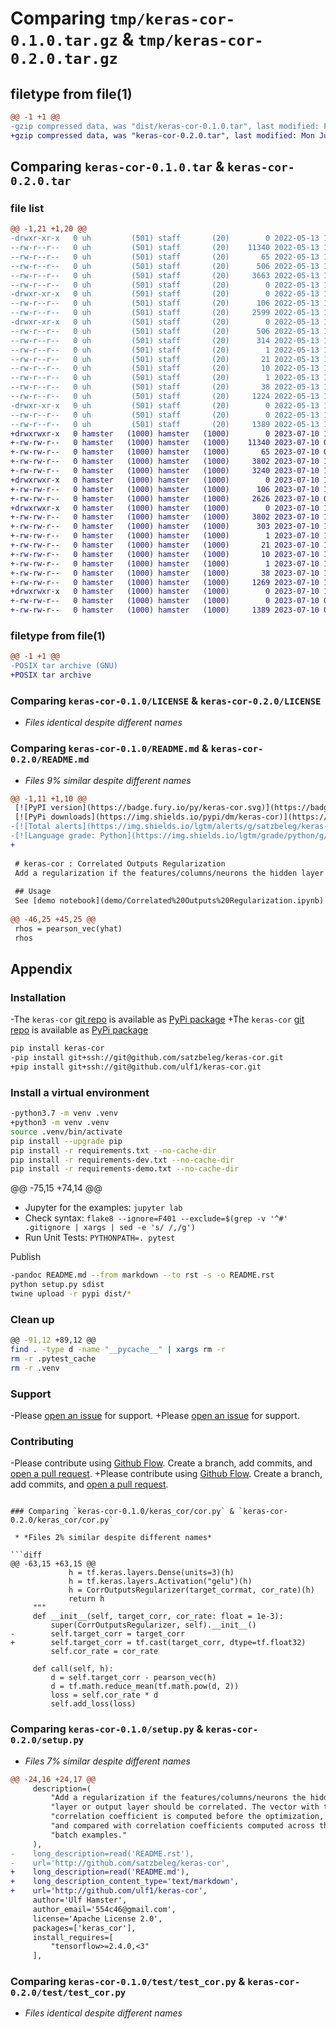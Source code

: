 # Comparing `tmp/keras-cor-0.1.0.tar.gz` & `tmp/keras-cor-0.2.0.tar.gz`

## filetype from file(1)

```diff
@@ -1 +1 @@
-gzip compressed data, was "dist/keras-cor-0.1.0.tar", last modified: Fri May 13 11:07:22 2022, max compression
+gzip compressed data, was "keras-cor-0.2.0.tar", last modified: Mon Jul 10 15:54:37 2023, max compression
```

## Comparing `keras-cor-0.1.0.tar` & `keras-cor-0.2.0.tar`

### file list

```diff
@@ -1,21 +1,20 @@
-drwxr-xr-x   0 uh         (501) staff       (20)        0 2022-05-13 11:07:22.000000 keras-cor-0.1.0/
--rw-r--r--   0 uh         (501) staff       (20)    11340 2022-05-13 11:02:18.000000 keras-cor-0.1.0/LICENSE
--rw-r--r--   0 uh         (501) staff       (20)       65 2022-05-13 11:02:18.000000 keras-cor-0.1.0/MANIFEST.in
--rw-r--r--   0 uh         (501) staff       (20)      506 2022-05-13 11:07:22.000000 keras-cor-0.1.0/PKG-INFO
--rw-r--r--   0 uh         (501) staff       (20)     3663 2022-05-13 11:02:18.000000 keras-cor-0.1.0/README.md
--rw-r--r--   0 uh         (501) staff       (20)        0 2022-05-13 11:06:38.000000 keras-cor-0.1.0/README.rst
-drwxr-xr-x   0 uh         (501) staff       (20)        0 2022-05-13 11:07:22.000000 keras-cor-0.1.0/keras_cor/
--rw-r--r--   0 uh         (501) staff       (20)      106 2022-05-13 11:02:18.000000 keras-cor-0.1.0/keras_cor/__init__.py
--rw-r--r--   0 uh         (501) staff       (20)     2599 2022-05-13 11:02:18.000000 keras-cor-0.1.0/keras_cor/cor.py
-drwxr-xr-x   0 uh         (501) staff       (20)        0 2022-05-13 11:07:22.000000 keras-cor-0.1.0/keras_cor.egg-info/
--rw-r--r--   0 uh         (501) staff       (20)      506 2022-05-13 11:07:20.000000 keras-cor-0.1.0/keras_cor.egg-info/PKG-INFO
--rw-r--r--   0 uh         (501) staff       (20)      314 2022-05-13 11:07:22.000000 keras-cor-0.1.0/keras_cor.egg-info/SOURCES.txt
--rw-r--r--   0 uh         (501) staff       (20)        1 2022-05-13 11:07:20.000000 keras-cor-0.1.0/keras_cor.egg-info/dependency_links.txt
--rw-r--r--   0 uh         (501) staff       (20)       21 2022-05-13 11:07:21.000000 keras-cor-0.1.0/keras_cor.egg-info/requires.txt
--rw-r--r--   0 uh         (501) staff       (20)       10 2022-05-13 11:07:21.000000 keras-cor-0.1.0/keras_cor.egg-info/top_level.txt
--rw-r--r--   0 uh         (501) staff       (20)        1 2022-05-13 11:07:20.000000 keras-cor-0.1.0/keras_cor.egg-info/zip-safe
--rw-r--r--   0 uh         (501) staff       (20)       38 2022-05-13 11:07:22.000000 keras-cor-0.1.0/setup.cfg
--rw-r--r--   0 uh         (501) staff       (20)     1224 2022-05-13 11:02:18.000000 keras-cor-0.1.0/setup.py
-drwxr-xr-x   0 uh         (501) staff       (20)        0 2022-05-13 11:07:22.000000 keras-cor-0.1.0/test/
--rw-r--r--   0 uh         (501) staff       (20)        0 2022-05-13 11:02:18.000000 keras-cor-0.1.0/test/__init__.py
--rw-r--r--   0 uh         (501) staff       (20)     1389 2022-05-13 11:02:18.000000 keras-cor-0.1.0/test/test_cor.py
+drwxrwxr-x   0 hamster   (1000) hamster   (1000)        0 2023-07-10 15:54:37.864073 keras-cor-0.2.0/
+-rw-rw-r--   0 hamster   (1000) hamster   (1000)    11340 2023-07-10 08:50:52.000000 keras-cor-0.2.0/LICENSE
+-rw-rw-r--   0 hamster   (1000) hamster   (1000)       65 2023-07-10 08:50:52.000000 keras-cor-0.2.0/MANIFEST.in
+-rw-rw-r--   0 hamster   (1000) hamster   (1000)     3802 2023-07-10 15:54:37.864073 keras-cor-0.2.0/PKG-INFO
+-rw-rw-r--   0 hamster   (1000) hamster   (1000)     3240 2023-07-10 15:53:06.000000 keras-cor-0.2.0/README.md
+drwxrwxr-x   0 hamster   (1000) hamster   (1000)        0 2023-07-10 15:54:37.864073 keras-cor-0.2.0/keras_cor/
+-rw-rw-r--   0 hamster   (1000) hamster   (1000)      106 2023-07-10 14:25:30.000000 keras-cor-0.2.0/keras_cor/__init__.py
+-rw-rw-r--   0 hamster   (1000) hamster   (1000)     2626 2023-07-10 08:50:52.000000 keras-cor-0.2.0/keras_cor/cor.py
+drwxrwxr-x   0 hamster   (1000) hamster   (1000)        0 2023-07-10 15:54:37.864073 keras-cor-0.2.0/keras_cor.egg-info/
+-rw-rw-r--   0 hamster   (1000) hamster   (1000)     3802 2023-07-10 15:54:37.000000 keras-cor-0.2.0/keras_cor.egg-info/PKG-INFO
+-rw-rw-r--   0 hamster   (1000) hamster   (1000)      303 2023-07-10 15:54:37.000000 keras-cor-0.2.0/keras_cor.egg-info/SOURCES.txt
+-rw-rw-r--   0 hamster   (1000) hamster   (1000)        1 2023-07-10 15:54:37.000000 keras-cor-0.2.0/keras_cor.egg-info/dependency_links.txt
+-rw-rw-r--   0 hamster   (1000) hamster   (1000)       21 2023-07-10 15:54:37.000000 keras-cor-0.2.0/keras_cor.egg-info/requires.txt
+-rw-rw-r--   0 hamster   (1000) hamster   (1000)       10 2023-07-10 15:54:37.000000 keras-cor-0.2.0/keras_cor.egg-info/top_level.txt
+-rw-rw-r--   0 hamster   (1000) hamster   (1000)        1 2023-07-10 15:54:37.000000 keras-cor-0.2.0/keras_cor.egg-info/zip-safe
+-rw-rw-r--   0 hamster   (1000) hamster   (1000)       38 2023-07-10 15:54:37.864073 keras-cor-0.2.0/setup.cfg
+-rw-rw-r--   0 hamster   (1000) hamster   (1000)     1269 2023-07-10 14:25:30.000000 keras-cor-0.2.0/setup.py
+drwxrwxr-x   0 hamster   (1000) hamster   (1000)        0 2023-07-10 15:54:37.864073 keras-cor-0.2.0/test/
+-rw-rw-r--   0 hamster   (1000) hamster   (1000)        0 2023-07-10 08:50:52.000000 keras-cor-0.2.0/test/__init__.py
+-rw-rw-r--   0 hamster   (1000) hamster   (1000)     1389 2023-07-10 08:50:52.000000 keras-cor-0.2.0/test/test_cor.py
```

### filetype from file(1)

```diff
@@ -1 +1 @@
-POSIX tar archive (GNU)
+POSIX tar archive
```

### Comparing `keras-cor-0.1.0/LICENSE` & `keras-cor-0.2.0/LICENSE`

 * *Files identical despite different names*

### Comparing `keras-cor-0.1.0/README.md` & `keras-cor-0.2.0/README.md`

 * *Files 9% similar despite different names*

```diff
@@ -1,11 +1,10 @@
 [![PyPI version](https://badge.fury.io/py/keras-cor.svg)](https://badge.fury.io/py/keras-cor)
 [![PyPi downloads](https://img.shields.io/pypi/dm/keras-cor)](https://img.shields.io/pypi/dm/keras-cor)
-[![Total alerts](https://img.shields.io/lgtm/alerts/g/satzbeleg/keras-cor.svg?logo=lgtm&logoWidth=18)](https://lgtm.com/projects/g/satzbeleg/keras-cor/alerts/)
-[![Language grade: Python](https://img.shields.io/lgtm/grade/python/g/satzbeleg/keras-cor.svg?logo=lgtm&logoWidth=18)](https://lgtm.com/projects/g/satzbeleg/keras-cor/context:python)
+
 
 # keras-cor : Correlated Outputs Regularization
 Add a regularization if the features/columns/neurons the hidden layer or output layer should be correlated. The vector with target correlation coefficient is computed before the optimization, and compared with correlation coefficients computed across the batch examples.
 
 ## Usage
 See [demo notebook](demo/Correlated%20Outputs%20Regularization.ipynb)
 
@@ -46,25 +45,25 @@
 rhos = pearson_vec(yhat)
 rhos
 ```
 
 ## Appendix
 
 ### Installation
-The `keras-cor` [git repo](http://github.com/satzbeleg/keras-cor) is available as [PyPi package](https://pypi.org/project/keras-cor)
+The `keras-cor` [git repo](http://github.com/ulf1/keras-cor) is available as [PyPi package](https://pypi.org/project/keras-cor)
 
 ```sh
 pip install keras-cor
-pip install git+ssh://git@github.com/satzbeleg/keras-cor.git
+pip install git+ssh://git@github.com/ulf1/keras-cor.git
 ```
 
 ### Install a virtual environment
 
 ```sh
-python3.7 -m venv .venv
+python3 -m venv .venv
 source .venv/bin/activate
 pip install --upgrade pip
 pip install -r requirements.txt --no-cache-dir
 pip install -r requirements-dev.txt --no-cache-dir
 pip install -r requirements-demo.txt --no-cache-dir
 ```
 
@@ -75,15 +74,14 @@
 * Jupyter for the examples: `jupyter lab`
 * Check syntax: `flake8 --ignore=F401 --exclude=$(grep -v '^#' .gitignore | xargs | sed -e 's/ /,/g')`
 * Run Unit Tests: `PYTHONPATH=. pytest`
 
 Publish
 
 ```sh
-pandoc README.md --from markdown --to rst -s -o README.rst
 python setup.py sdist 
 twine upload -r pypi dist/*
 ```
 
 ### Clean up 
 
 ```sh
@@ -91,12 +89,12 @@
 find . -type d -name "__pycache__" | xargs rm -r
 rm -r .pytest_cache
 rm -r .venv
 ```
 
 
 ### Support
-Please [open an issue](https://github.com/satzbeleg/keras-cor/issues/new) for support.
+Please [open an issue](https://github.com/ulf1/keras-cor/issues/new) for support.
 
 
 ### Contributing
-Please contribute using [Github Flow](https://guides.github.com/introduction/flow/). Create a branch, add commits, and [open a pull request](https://github.com/satzbeleg/keras-cor/compare/).
+Please contribute using [Github Flow](https://guides.github.com/introduction/flow/). Create a branch, add commits, and [open a pull request](https://github.com/ulf1/keras-cor/compare/).
```

### Comparing `keras-cor-0.1.0/keras_cor/cor.py` & `keras-cor-0.2.0/keras_cor/cor.py`

 * *Files 2% similar despite different names*

```diff
@@ -63,15 +63,15 @@
             h = tf.keras.layers.Dense(units=3)(h)
             h = tf.keras.layers.Activation("gelu")(h)
             h = CorrOutputsRegularizer(target_corrmat, cor_rate)(h)
             return h
     """
     def __init__(self, target_corr, cor_rate: float = 1e-3):
         super(CorrOutputsRegularizer, self).__init__()
-        self.target_corr = target_corr
+        self.target_corr = tf.cast(target_corr, dtype=tf.float32)
         self.cor_rate = cor_rate
 
     def call(self, h):
         d = self.target_corr - pearson_vec(h)
         d = tf.math.reduce_mean(tf.math.pow(d, 2))
         loss = self.cor_rate * d
         self.add_loss(loss)
```

### Comparing `keras-cor-0.1.0/setup.py` & `keras-cor-0.2.0/setup.py`

 * *Files 7% similar despite different names*

```diff
@@ -24,16 +24,17 @@
     description=(
         "Add a regularization if the features/columns/neurons the hidden "
         "layer or output layer should be correlated. The vector with target "
         "correlation coefficient is computed before the optimization, "
         "and compared with correlation coefficients computed across the "
         "batch examples."
     ),
-    long_description=read('README.rst'),
-    url='http://github.com/satzbeleg/keras-cor',
+    long_description=read('README.md'),
+    long_description_content_type='text/markdown',
+    url='http://github.com/ulf1/keras-cor',
     author='Ulf Hamster',
     author_email='554c46@gmail.com',
     license='Apache License 2.0',
     packages=['keras_cor'],
     install_requires=[
         "tensorflow>=2.4.0,<3"
     ],
```

### Comparing `keras-cor-0.1.0/test/test_cor.py` & `keras-cor-0.2.0/test/test_cor.py`

 * *Files identical despite different names*

